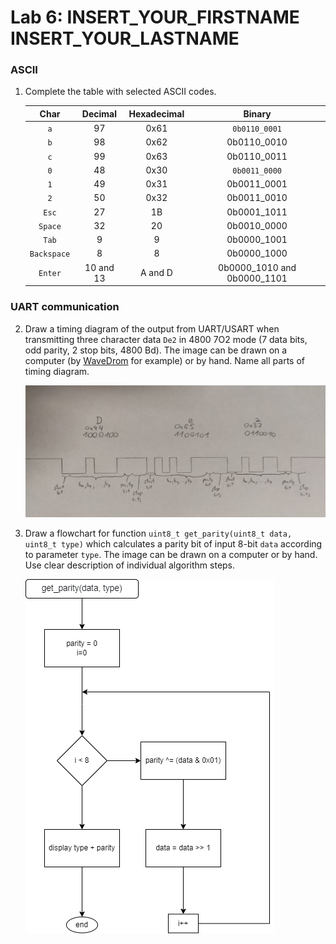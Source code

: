 # Lab 6: INSERT_YOUR_FIRSTNAME INSERT_YOUR_LASTNAME

### ASCII

1. Complete the table with selected ASCII codes.

   | **Char** | **Decimal** | **Hexadecimal** | **Binary** |
   | :-: | :-: | :-: | :-: |
   | `a` | 97 | 0x61 | `0b0110_0001` |
   | `b` | 98 | 0x62 | 0b0110_0010 |
   | `c` | 99 | 0x63 | 0b0110_0011 |
   | `0` | 48 | 0x30 | `0b0011_0000` |
   | `1` | 49 | 0x31 | 0b0011_0001 |
   | `2` | 50 | 0x32 | 0b0011_0010 |
   | `Esc` | 27 | 1B | 0b0001_1011 |
   | `Space` | 32 | 20 | 0b0010_0000 |
   | `Tab` | 9 | 9 | 0b0000_1001 |
   | `Backspace` | 8 | 8 | 0b0000_1000 |
   | `Enter` | 10 and 13 | A and D | 0b0000_1010 and 0b0000_1101 |

### UART communication

2. Draw a timing diagram of the output from UART/USART when transmitting three character data `De2` in 4800 7O2 mode (7 data bits, odd parity, 2 stop bits, 4800&nbsp;Bd). The image can be drawn on a computer (by [WaveDrom](https://wavedrom.com/) for example) or by hand. Name all parts of timing diagram.

   ![](https://raw.githubusercontent.com/jeans0n/digital-electronics-2/main/lab6-uart/test/UART.png)

3. Draw a flowchart for function `uint8_t get_parity(uint8_t data, uint8_t type)` which calculates a parity bit of input 8-bit `data` according to parameter `type`. The image can be drawn on a computer or by hand. Use clear description of individual algorithm steps.

   ![your figure](https://raw.githubusercontent.com/jeans0n/digital-electronics-2/main/lab6-uart/test/PARITY_FLOWCHART.drawio.png)
